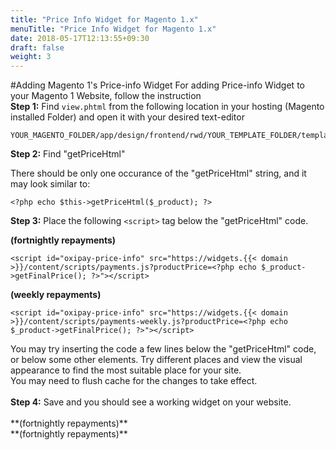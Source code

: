 ```yaml
---
title: "Price Info Widget for Magento 1.x"
menuTitle: "Price Info Widget for Magento 1.x"
date: 2018-05-17T12:13:55+09:30
draft: false
weight: 3
---
```


#Adding Magento 1's Price-info Widget
For adding Price-info Widget to your Magento 1 Website, follow the instruction<br>
<strong>Step 1:</strong> Find ```view.phtml``` from the following location in your hosting (Magento installed Folder) and open it with your desired text-editor<br>
```
YOUR_MAGENTO_FOLDER/app/design/frontend/rwd/YOUR_TEMPLATE_FOLDER/template/catalog/product/view.phtml
```
<strong>Step 2:</strong> Find "getPriceHtml"<br>

There should be only one occurance of the "getPriceHtml" string, and it may look similar to:
```
<?php echo $this->getPriceHtml($_product); ?>
```
<strong>Step 3:</strong> Place the following ```<script>``` tag below the "getPriceHtml" code.<br>

**(fortnightly repayments)**
```
<script id="oxipay-price-info" src="https://widgets.{{< domain >}}/content/scripts/payments.js?productPrice=<?php echo $_product->getFinalPrice(); ?>"></script>
```
**(weekly repayments)**
```
<script id="oxipay-price-info" src="https://widgets.{{< domain >}}/content/scripts/payments-weekly.js?productPrice=<?php echo $_product->getFinalPrice(); ?>"></script>
```
<div class="alert alert-danger">
    You may try inserting the code a few lines below the "getPriceHtml" code, or below some other elements. Try different places and view the visual appearance to find the most suitable place for your site.<br>
    You may need to flush cache for the changes to take effect. 
</div>
<br>
<strong>Step 4:</strong> Save and you should see a working widget on your website.<br><br>
**(fortnightly repayments)**
<script id="oxipay-price-info" src="https://widgets.{{< domain >}}/content/scripts/payments.js?productPrice=100"></script>
<br>
**(fortnightly repayments)**
<script id="oxipay-price-info" src="https://widgets.{{< domain >}}/content/scripts/payments-weekly.js?productPrice=100"></script>

